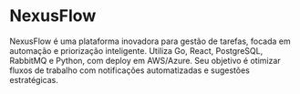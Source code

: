 # NexusFlow
NexusFlow é uma plataforma inovadora para gestão de tarefas, focada em automação e priorização inteligente. Utiliza Go, React, PostgreSQL, RabbitMQ e Python, com deploy em AWS/Azure. Seu objetivo é otimizar fluxos de trabalho com notificações automatizadas e sugestões estratégicas.
